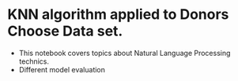 # KNN algorithm applied to Donors Choose Data set.
* This notebook covers topics about Natural Language Processing technics.
* Different model evaluation
